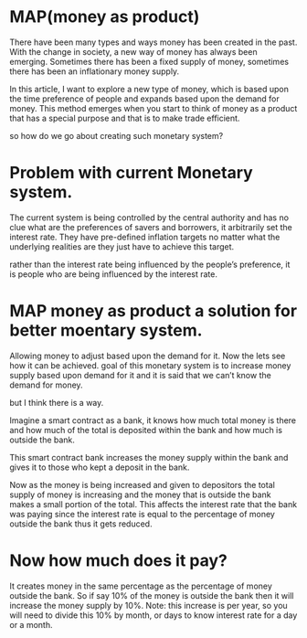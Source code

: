 # MAP(money as product)
There have been many types and ways money has been created in the past. With the change in society, a new way of money has always been emerging. Sometimes there has been a fixed supply of money, sometimes there has been an inflationary money supply.

In this article, I want to explore a new type of money, which is based upon the time preference of people and expands based upon the demand for money. This method emerges when you start to think of money as a product that has a special purpose and that is to make trade efficient.

so how do we go about creating such monetary system?

# Problem with current Monetary system.
The current system is being controlled by the central authority and has no clue what are the preferences of savers and borrowers, it arbitrarily set the interest rate. They have pre-defined inflation targets no matter what the underlying realities are they just have to achieve this target.

rather than the interest rate being influenced by the people’s preference, it is people who are being influenced by the interest rate.

# MAP money as product a solution for better moentary system.
Allowing money to adjust based upon the demand for it. Now the lets see how it can be achieved. goal of this monetary system is to increase money supply based upon demand for it and it is said that we can’t know the demand for money.

but I think there is a way.

Imagine a smart contract as a bank, it knows how much total money is there and how much of the total is deposited within the bank and how much is outside the bank.

This smart contract bank increases the money supply within the bank and gives it to those who kept a deposit in the bank.

Now as the money is being increased and given to depositors the total supply of money is increasing and the money that is outside the bank makes a small portion of the total. This affects the interest rate that the bank was paying since the interest rate is equal to the percentage of money outside the bank thus it gets reduced.

# Now how much does it pay?
It creates money in the same percentage as the percentage of money outside the bank. So if say 10% of the money is outside the bank then it will increase the money supply by 10%. Note: this increase is per year, so you will need to divide this 10% by month, or days to know interest rate for a day or a month.
